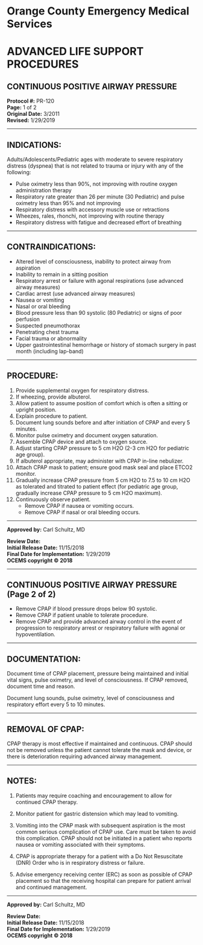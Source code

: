 # Orange County Emergency Medical Services
# ADVANCED LIFE SUPPORT PROCEDURES
## CONTINUOUS POSITIVE AIRWAY PRESSURE

**Protocol #:** PR-120  
**Page:** 1 of 2  
**Original Date:** 3/2011  
**Revised:** 1/29/2019

---

## INDICATIONS:

Adults/Adolescents/Pediatric ages with moderate to severe respiratory distress (dyspnea) that is not related to trauma or injury with any of the following:

- Pulse oximetry less than 90%, not improving with routine oxygen administration therapy
- Respiratory rate greater than 26 per minute (30 Pediatric) and pulse oximetry less than 95% and not improving
- Respiratory distress with accessory muscle use or retractions
- Wheezes, rales, rhonchi, not improving with routine therapy
- Respiratory distress with fatigue and decreased effort of breathing

---

## CONTRAINDICATIONS:

- Altered level of consciousness, inability to protect airway from aspiration
- Inability to remain in a sitting position
- Respiratory arrest or failure with agonal respirations (use advanced airway measures)
- Cardiac arrest (use advanced airway measures)
- Nausea or vomiting
- Nasal or oral bleeding
- Blood pressure less than 90 systolic (80 Pediatric) or signs of poor perfusion
- Suspected pneumothorax
- Penetrating chest trauma
- Facial trauma or abnormality
- Upper gastrointestinal hemorrhage or history of stomach surgery in past month (including lap-band)

---

## PROCEDURE:

1. Provide supplemental oxygen for respiratory distress.
2. If wheezing, provide albuterol.
3. Allow patient to assume position of comfort which is often a sitting or upright position.
4. Explain procedure to patient.
5. Document lung sounds before and after initiation of CPAP and every 5 minutes.
6. Monitor pulse oximetry and document oxygen saturation.
7. Assemble CPAP device and attach to oxygen source.
8. Adjust starting CPAP pressure to 5 cm H2O (2-3 cm H2O for pediatric age group).
9. If albuterol appropriate, may administer with CPAP in-line nebulizer.
10. Attach CPAP mask to patient; ensure good mask seal and place ETCO2 monitor.
11. Gradually increase CPAP pressure from 5 cm H2O to 7.5 to 10 cm H2O as tolerated and titrated to patient effect (for pediatric age group, gradually increase CPAP pressure to 5 cm H2O maximum).
12. Continuously observe patient.
    - Remove CPAP if nausea or vomiting occurs.
    - Remove CPAP if nasal or oral bleeding occurs.

---

**Approved by:** Carl Schultz, MD

**Review Date:**  
**Initial Release Date:** 11/15/2018  
**Final Date for Implementation:** 1/29/2019  
**OCEMS copyright © 2018**

---

## CONTINUOUS POSITIVE AIRWAY PRESSURE (Page 2 of 2)

- Remove CPAP if blood pressure drops below 90 systolic.
- Remove CPAP if patient unable to tolerate procedure.
- Remove CPAP and provide advanced airway control in the event of progression to respiratory arrest or respiratory failure with agonal or hypoventilation.

---

## DOCUMENTATION:

Document time of CPAP placement, pressure being maintained and initial vital signs, pulse oximetry, and level of consciousness. If CPAP removed, document time and reason.

Document lung sounds, pulse oximetry, level of consciousness and respiratory effort every 5 to 10 minutes.

---

## REMOVAL OF CPAP:

CPAP therapy is most effective if maintained and continuous. CPAP should not be removed unless the patient cannot tolerate the mask and device, or there is deterioration requiring advanced airway management.

---

## NOTES:

1. Patients may require coaching and encouragement to allow for continued CPAP therapy.

2. Monitor patient for gastric distension which may lead to vomiting.

3. Vomiting into the CPAP mask with subsequent aspiration is the most common serious complication of CPAP use. Care must be taken to avoid this complication. CPAP should not be initiated in a patient who reports nausea or vomiting associated with their symptoms.

4. CPAP is appropriate therapy for a patient with a Do Not Resuscitate (DNR) Order who is in respiratory distress or failure.

5. Advise emergency receiving center (ERC) as soon as possible of CPAP placement so that the receiving hospital can prepare for patient arrival and continued management.

---

**Approved by:** Carl Schultz, MD

**Review Date:**  
**Initial Release Date:** 11/15/2018  
**Final Date for Implementation:** 1/29/2019  
**OCEMS copyright © 2018**

